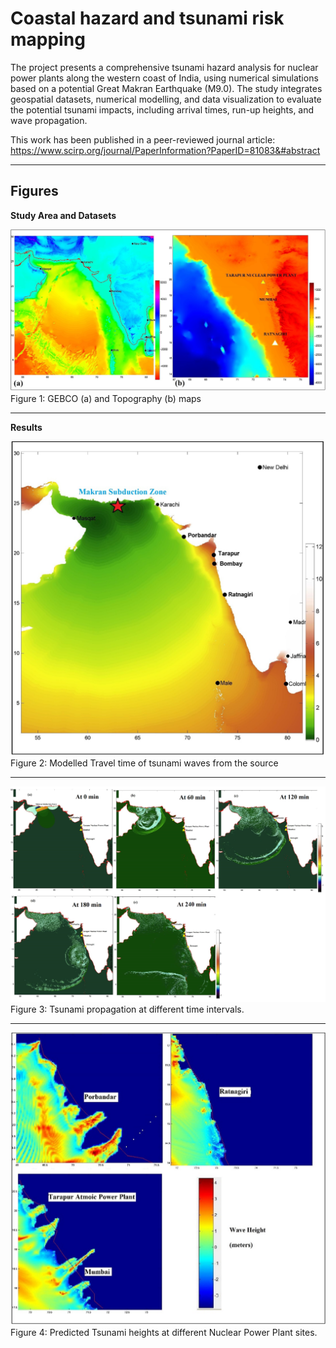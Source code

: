 # Coastal hazard and tsunami risk mapping

The project presents a comprehensive tsunami hazard analysis for nuclear power plants along the western coast of India, using numerical simulations based on a potential Great Makran Earthquake (M9.0). The study integrates geospatial datasets, numerical modelling, and data visualization to evaluate the potential tsunami impacts, including arrival times, run-up heights, and wave propagation.

This work has been published in a peer-reviewed journal article: https://www.scirp.org/journal/PaperInformation?PaperID=81083&#abstract 

---

## Figures

**Study Area and Datasets**

![Coastal](images/fig1.png "Hazard")
Figure 1: GEBCO (a) and Topography (b) maps 

--------

**Results**

![Coastal](images/fig2.png "Hazard")
Figure 2: Modelled Travel time of tsunami waves from the source

---------

![Coastal](images/fig3.png "Hazard")
Figure 3: Tsunami propagation at different time intervals.

-------

![Coastal](images/fig4.png "Hazard")
Figure 4: Predicted Tsunami heights at different Nuclear Power Plant sites.
